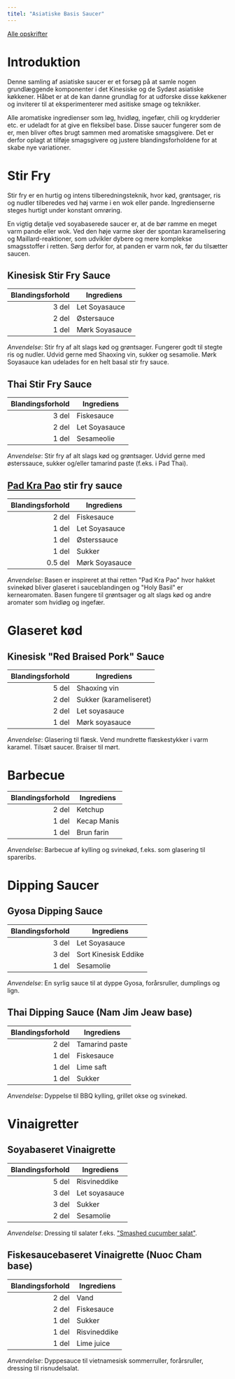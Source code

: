 ```yaml
---
titel: "Asiatiske Basis Saucer"
---
```


[Alle opskrifter](https://duffau.github.io/recipes)

# Introduktion

Denne samling af asiatiske saucer er et forsøg på
at samle nogen grundlæggende komponenter i det Kinesiske og de 
Sydøst asiatiske køkkener. Håbet er at de kan danne grundlag 
for at udforske disse køkkener og inviterer
til at eksperimenterer med asitiske smage og teknikker.

Alle aromatiske ingredienser som løg, hvidløg, ingefær, chili og krydderier 
etc. er udeladt for at give en fleksibel base. Disse saucer fungerer 
som de er, men bliver oftes brugt sammen med aromatiske
smagsgivere. Det er derfor oplagt at tilføje smagsgivere og 
justere blandingsforholdene for at skabe nye variationer.

# Stir Fry

Stir fry er en hurtig og intens tilberedningsteknik, 
hvor kød, grøntsager, ris og nudler tilberedes ved 
høj varme i en wok eller pande. Ingredienserne steges 
hurtigt under konstant omrøring.

En vigtig detalje ved soyabaserede saucer er, at de bør 
ramme en meget varm pande eller wok. Ved den høje varme 
sker der spontan karamelisering og Maillard-reaktioner, 
som udvikler dybere og mere komplekse smagsstoffer i retten. 
Sørg derfor for, at panden er varm nok, før du tilsætter saucen.

## Kinesisk Stir Fry Sauce

| Blandingsforhold |  Ingrediens |
|------:|--------------------|
| 3 del | Let Soyasauce |
| 2 del | Østersauce |
| 1 del | Mørk Soyasauce |

*Anvendelse*: Stir fry af alt slags kød og grøntsager. Fungerer godt til stegte ris og nudler. Udvid gerne med Shaoxing vin, sukker og sesamolie. Mørk Soyasauce kan udelades for en helt basal stir fry sauce. 


## Thai Stir Fry Sauce

| Blandingsforhold |  Ingrediens |
|------:|--------------------|
| 3 del | Fiskesauce |
| 2 del | Let Soyasauce |
| 1 del | Sesameolie |

*Anvendelse*: Stir fry af alt slags kød og grøntsager. Udvid gerne med østerssauce, sukker og/eller tamarind paste (f.eks. i Pad Thai).

## [Pad Kra Pao](ttps://duffau.github.io/recipes/farang-pad-krapao) stir fry sauce

| Blandingsforhold |  Ingrediens |
|------:|--------------------|
| 2 del | Fiskesauce |
| 1 del | Let Soyasauce |
| 1 del | Østerssauce |
| 1 del | Sukker |
| 0.5 del | Mørk Soyasauce |

*Anvendelse*: Basen er inspireret at thai
retten "Pad Kra Pao" hvor hakket svinekød bliver
glaseret i sauceblandingen og "Holy Basil"
er kernearomaten. Basen fungere til grøntsager
og alt slags kød og andre aromater som hvidløg og ingefær.

# Glaseret kød

## Kinesisk "Red Braised Pork" Sauce

| Blandingsforhold |  Ingrediens |
|------:|--------------------|
| 5 del | Shaoxing vin |
| 2 del | Sukker (karameliseret) |
| 2 del | Let soyasauce |
| 1 del | Mørk soyasauce | 


*Anvendelse*: Glasering til flæsk. Vend mundrette flæskestykker i varm karamel. Tilsæt saucer. Braiser til mørt.

# Barbecue

| Blandingsforhold |  Ingrediens |
|------:|--------------------|
| 2 del | Ketchup |
| 1 del | Kecap Manis |
| 1 del | Brun farin |

*Anvendelse*: Barbecue af kylling og svinekød, f.eks. som glasering til spareribs.

# Dipping Saucer

## Gyosa Dipping Sauce

| Blandingsforhold |  Ingrediens |
|------:|--------------------|
| 3 del | Let Soyasauce |
| 3 del | Sort Kinesisk Eddike |
| 1 del | Sesamolie |

*Anvendelse*: En syrlig sauce til at dyppe Gyosa, forårsruller, dumplings og lign.

## Thai Dipping Sauce (Nam Jim Jeaw base)

| Blandingsforhold |  Ingrediens |
|------:|--------------------|
| 2 del | Tamarind paste |
| 1 del | Fiskesauce |
| 1 del | Lime saft |
| 1 del | Sukker |

*Anvendelse*: Dyppelse til BBQ kylling, grillet okse og svinekød.

# Vinaigretter

## Soyabaseret Vinaigrette

| Blandingsforhold |  Ingrediens |
|------:|--------------------|
| 5 del | Risvineddike |
| 3 del | Let soyasauce |
| 3 del | Sukker |
| 2 del | Sesamolie |

*Anvendelse*: Dressing til salater f.eks. ["Smashed cucumber salat"](https://duffau.github.io/recipes/smashed-cucumber). 

## Fiskesaucebaseret Vinaigrette (Nuoc Cham base)

| Blandingsforhold |  Ingrediens |
|------:|--------------------|
| 2 del | Vand |
| 2 del | Fiskesauce |
| 1 del | Sukker |
| 1 del | Risvineddike |
| 1 del | Lime juice |


*Anvendelse*: Dyppesauce til vietnamesisk sommerruller, forårsruller, dressing til risnudelsalat.




